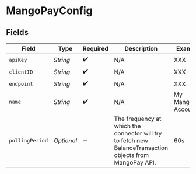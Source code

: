 # MangoPayConfig


## Fields

| Field                                                                                                     | Type                                                                                                      | Required                                                                                                  | Description                                                                                               | Example                                                                                                   |
| --------------------------------------------------------------------------------------------------------- | --------------------------------------------------------------------------------------------------------- | --------------------------------------------------------------------------------------------------------- | --------------------------------------------------------------------------------------------------------- | --------------------------------------------------------------------------------------------------------- |
| `apiKey`                                                                                                  | *String*                                                                                                  | :heavy_check_mark:                                                                                        | N/A                                                                                                       | XXX                                                                                                       |
| `clientID`                                                                                                | *String*                                                                                                  | :heavy_check_mark:                                                                                        | N/A                                                                                                       | XXX                                                                                                       |
| `endpoint`                                                                                                | *String*                                                                                                  | :heavy_check_mark:                                                                                        | N/A                                                                                                       | XXX                                                                                                       |
| `name`                                                                                                    | *String*                                                                                                  | :heavy_check_mark:                                                                                        | N/A                                                                                                       | My MangoPay Account                                                                                       |
| `pollingPeriod`                                                                                           | *Optional<String>*                                                                                        | :heavy_minus_sign:                                                                                        | The frequency at which the connector will try to fetch new BalanceTransaction objects from MangoPay API.<br/> | 60s                                                                                                       |